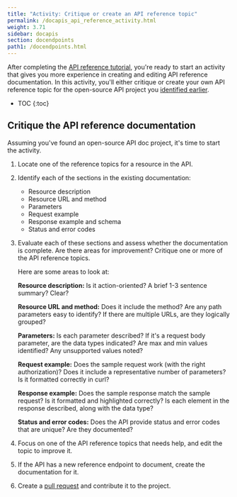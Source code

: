 ```yaml
---
title: "Activity: Critique or create an API reference topic"
permalink: /docapis_api_reference_activity.html
weight: 3.71
sidebar: docapis
section: docendpoints
path1: /docendpoints.html
---
```


After completing the [API reference tutorial](docapis_api_reference_tutorial_overview.html), you're ready to start an activity that gives you more experience in creating and editing API reference documentation. In this activity, you'll either critique or create your own API reference topic for the open-source API project you [identified earlier](docapis_find_open_source_project.html).

* TOC
{:toc}

## Critique the API reference documentation

Assuming you've found an open-source API doc project, it's time to start the activity.

1.  Locate one of the reference topics for a resource in the API.
2.  Identify each of the sections in the existing documentation:

    *  Resource description
    *  Resource URL and method
    *  Parameters
    *  Request example
    *  Response example and schema
    *  Status and error codes

3.  Evaluate each of these sections and assess whether the documentation is complete. Are there areas for improvement? Critique one or more of the API reference topics.

    Here are some areas to look at:

    **Resource description:** Is it action-oriented? A brief 1-3 sentence summary? Clear?

    **Resource URL and method:** Does it include the method? Are any path parameters easy to identify? If there are multiple URLs, are they logically grouped?

    **Parameters:** Is each parameter described? If it's a request body parameter, are the data types indicated? Are max and min values identified? Any unsupported values noted?

    **Request example:** Does the sample request work (with the right authorization)? Does it include a representative number of parameters? Is it formatted correctly in curl?

    **Response example:** Does the sample response match the sample request? Is it formatted and highlighted correctly? Is each element in the response described, along with the data type?

    **Status and error codes:** Does the API provide status and error codes that are unique? Are they documented?

4.  Focus on one of the API reference topics that needs help, and edit the topic to improve it.
5.  If the API has a new reference endpoint to document, create the documentation for it.
6.  Create a [pull request](pubapis_github_pull_requests.html) and contribute it to the project.

